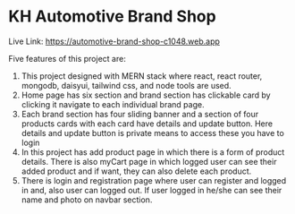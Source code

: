 # KH Automotive Brand Shop

Live Link: https://automotive-brand-shop-c1048.web.app


Five features of this project are:

1. This project designed with MERN stack where react, react router, mongodb, daisyui, tailwind css, and node tools are used.
2. Home page has six section and brand section has clickable card by clicking it navigate to each individual brand page.
3. Each brand section has four sliding banner and a section of four products cards with each card have details and update button. Here details and update button is private means to access these you have to login
4. In this project has add product page in which there is a form of product details. There is also myCart page in which logged user can see their added product and if want, they can also delete each product.
5. There is login and registration page where user can register and logged in and, also user can logged out. If user logged in he/she can see their name and photo on navbar section.
